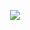 <p align="center"> 
<img src="https://i.pinimg.com/564x/cc/05/75/cc0575fb75f6799a50fe736265af9b0a.jpg">
</p>
